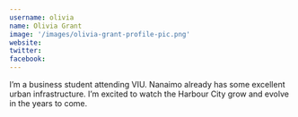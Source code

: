 ```yaml
---
username: olivia
name: Olivia Grant
image: '/images/olivia-grant-profile-pic.png'
website: 
twitter: 
facebook: 
---
```

I’m a business student attending VIU. Nanaimo already has some excellent urban infrastructure. I’m excited to watch the Harbour City grow and evolve in the years to come.